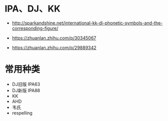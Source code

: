 # IPA、DJ、KK
- http://sparkandshine.net/international-kk-dj-phonetic-symbols-and-the-corresponding-figure/

- https://zhuanlan.zhihu.com/p/30345067
- https://zhuanlan.zhihu.com/p/29889342


# 常用种类
- DJ旧版 IPA63
- DJ新版 IPA88
- KK
- AHD
- 韦氏
- respelling